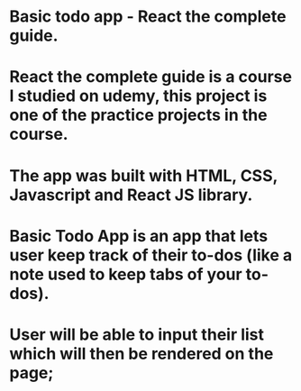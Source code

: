 # Basic todo app - React the complete guide.

# React the complete guide is a course I studied on udemy, this project is one of the practice projects in the course.

# The app was built with HTML, CSS, Javascript and React JS library.

# Basic Todo App is an app that lets user keep track of their to-dos (like a note used to keep tabs of your to-dos).

# User will be able to input their list which will then be rendered on the page;
